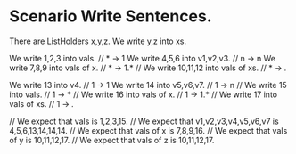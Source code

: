 # Scenario Write Sentences.

There are ListHolders x,y,z.
We write y,z into xs.

We write 1,2,3 into vals.          // * -> 1
We write 4,5,6 into v1,v2,v3.      // n -> n
We write 7,8,9 into vals of x.     // * -> 1.*
// We write 10,11,12 into vals of xs. // * -> *.*

We write 13 into v4.               // 1 -> 1
We write 14 into v5,v6,v7.         // 1 -> n
// We write 15 into vals.             // 1 -> *
// We write 16 into vals of x.        // 1 -> 1.*
// We write 17 into vals of xs.       // 1 -> *.*

// We expect that vals is 1,2,3,15.
// We expect that v1,v2,v3,v4,v5,v6,v7 is 4,5,6,13,14,14,14.
// We expect that vals of x is 7,8,9,16.
// We expect that vals of y is 10,11,12,17.
// We expect that vals of z is 10,11,12,17.
